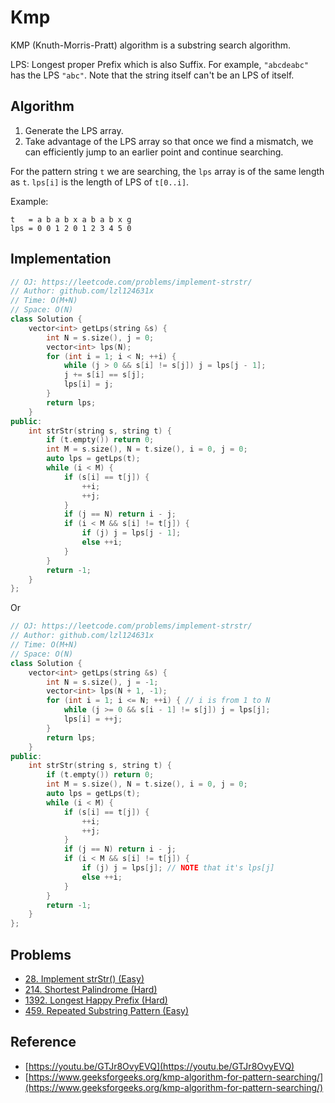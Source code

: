 # Kmp

KMP \(Knuth-Morris-Pratt\) algorithm is a substring search algorithm.

LPS: Longest proper Prefix which is also Suffix. For example, `"abcdeabc"` has the LPS `"abc"`. Note that the string itself can't be an LPS of itself.

## Algorithm

1. Generate the LPS array.
2. Take advantage of the LPS array so that once we find a mismatch, we can efficiently jump to an earlier point and continue searching.

For the pattern string `t` we are searching, the `lps` array is of the same length as `t`. `lps[i]` is the length of LPS of `t[0..i]`.

Example:

```
t   = a b a b x a b a b x g
lps = 0 0 1 2 0 1 2 3 4 5 0
```

## Implementation

```cpp
// OJ: https://leetcode.com/problems/implement-strstr/
// Author: github.com/lzl124631x
// Time: O(M+N)
// Space: O(N)
class Solution {
    vector<int> getLps(string &s) {
        int N = s.size(), j = 0;
        vector<int> lps(N);
        for (int i = 1; i < N; ++i) {
            while (j > 0 && s[i] != s[j]) j = lps[j - 1];
            j += s[i] == s[j];
            lps[i] = j;
        }
        return lps;
    }
public:
    int strStr(string s, string t) {
        if (t.empty()) return 0;
        int M = s.size(), N = t.size(), i = 0, j = 0;
        auto lps = getLps(t);
        while (i < M) {
            if (s[i] == t[j]) {
                ++i;
                ++j;
            }
            if (j == N) return i - j;
            if (i < M && s[i] != t[j]) {
                if (j) j = lps[j - 1];
                else ++i;
            }
        }
        return -1;
    }
};
```

Or

```cpp
// OJ: https://leetcode.com/problems/implement-strstr/
// Author: github.com/lzl124631x
// Time: O(M+N)
// Space: O(N)
class Solution {
    vector<int> getLps(string &s) {
        int N = s.size(), j = -1;
        vector<int> lps(N + 1, -1);
        for (int i = 1; i <= N; ++i) { // i is from 1 to N
            while (j >= 0 && s[i - 1] != s[j]) j = lps[j];
            lps[i] = ++j;
        }
        return lps;
    }
public:
    int strStr(string s, string t) {
        if (t.empty()) return 0;
        int M = s.size(), N = t.size(), i = 0, j = 0;
        auto lps = getLps(t);
        while (i < M) {
            if (s[i] == t[j]) {
                ++i;
                ++j;
            }
            if (j == N) return i - j;
            if (i < M && s[i] != t[j]) {
                if (j) j = lps[j]; // NOTE that it's lps[j]
                else ++i;
            }
        }
        return -1;
    }
};
```

## Problems

* [28. Implement strStr\(\) \(Easy\)](https://leetcode.com/problems/implement-strstr/)
* [214. Shortest Palindrome \(Hard\)](https://leetcode.com/problems/shortest-palindrome/)
* [1392. Longest Happy Prefix \(Hard\)](https://leetcode.com/problems/longest-happy-prefix/)
* [459. Repeated Substring Pattern (Easy)](https://leetcode.com/problems/repeated-substring-pattern/)

## Reference

* [https://youtu.be/GTJr8OvyEVQ](https://youtu.be/GTJr8OvyEVQ)
* [https://www.geeksforgeeks.org/kmp-algorithm-for-pattern-searching/](https://www.geeksforgeeks.org/kmp-algorithm-for-pattern-searching/)

